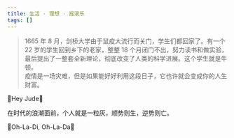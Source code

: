 ```yaml
---
title: 生活 · 理想 · 摇滚乐
tags: []
---
```


> 1665 年 8 月，剑桥大学由于鼠疫大流行而关门，学生们都回家了。有一个 22 岁的学生回到乡下的老家，整整 18 个月闭门不出，努力读书和做实验，最后提出了一整套全新理论，彻底改变了人类的科学进展。这个学生就是牛顿。  
> 疫情是一场灾难，但是如果能好好利用这段日子，它也许就会变成你的人生财富。

🎵Hey Jude🎵

在时代的浪潮面前，个人就是一粒灰，顺势则生，逆势则亡。

🎵Oh-La-Di, Oh-La-Da🎵
